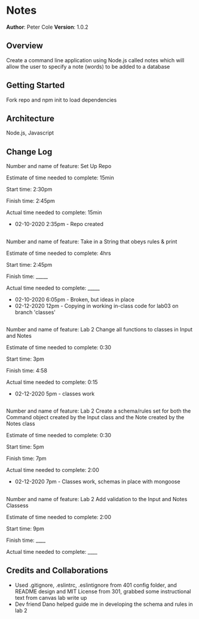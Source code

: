 # Notes

**Author**: Peter Cole
**Version**: 1.0.2

## Overview
Create a command line application using Node.js called notes which will allow the user to specify a note (words) to be added to a database  

## Getting Started
Fork repo and npm init to load dependencies  

## Architecture
Node.js, Javascript  

## Change Log

Number and name of feature: Set Up Repo

Estimate of time needed to complete: 15min  

Start time: 2:30pm  

Finish time: 2:45pm  

Actual time needed to complete: 15min  

- 02-10-2020 2:35pm - Repo created

## 

Number and name of feature: Take in a String that obeys rules & print  

Estimate of time needed to complete: 4hrs  

Start time: 2:45pm  

Finish time: _____  

Actual time needed to complete: _____  

- 02-10-2020 6:05pm - Broken, but ideas in place
- 02-12-2020 12pm - Copying in working in-class code for lab03 on branch 'classes'

## 

Number and name of feature: Lab 2 Change all functions to classes in Input and Notes  

Estimate of time needed to complete: 0:30  

Start time: 3pm  

Finish time: 4:58    

Actual time needed to complete: 0:15  

- 02-12-2020 5pm - classes work  

## 

Number and name of feature: Lab 2 Create a schema/rules set for both the Command object created by the Input class and the Note created by the Notes class  

Estimate of time needed to complete: 0:30  

Start time: 5pm  

Finish time: 7pm  

Actual time needed to complete: 2:00  

- 02-12-2020 7pm - Classes work, schemas in place with mongoose

## 

Number and name of feature: Lab 2 Add validation to the Input and Notes Classess

Estimate of time needed to complete: 2:00  

Start time: 9pm  

Finish time: ____  

Actual time needed to complete: ____  

## Credits and Collaborations
- Used .gitignore, .eslintrc, .eslintignore from 401 config folder, and README design and MIT License from 301, grabbed some instructional text from canvas lab write up
- Dev friend Dano helped guide me in developing the schema and rules in lab 2
